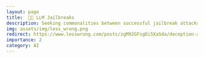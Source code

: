 ```yaml
---
layout: page
title:  🤖🚨 LLM Jailbreaks
description: Seeking commonalities between successful jailbreak attacks
img: assets/img/less_wrong.png
redirect: https://www.lesswrong.com/posts/zgM92GFsgDi5XaSda/deception-and-jailbreak-sequence-2-iterative-refinement
importance: 2
category: AI
---
```

